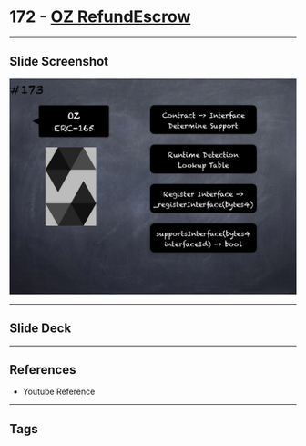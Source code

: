 # 172 - [OZ RefundEscrow](OZ%20RefundEscrow.md)


___
## Slide Screenshot
![172.png](../images/solidity201/172.png)
___
## Slide Deck

___
## References
- Youtube Reference
___
## Tags